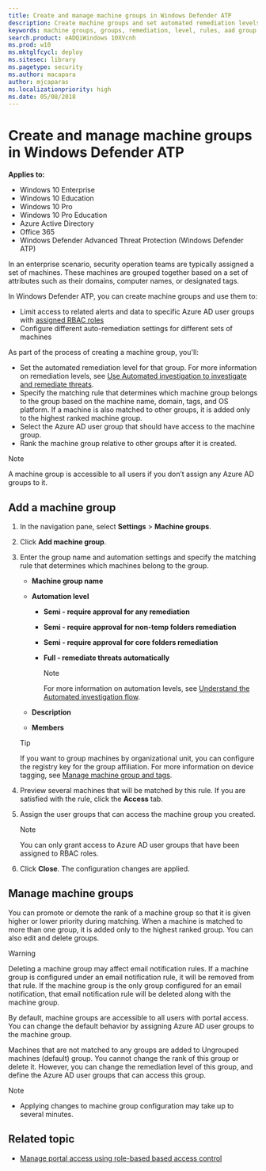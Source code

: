 ```yaml
---
title: Create and manage machine groups in Windows Defender ATP
description: Create machine groups and set automated remediation levels on them by confiring the rules that apply on the group
keywords: machine groups, groups, remediation, level, rules, aad group, role, assign, rank
search.product: eADQiWindows 10XVcnh
ms.prod: w10
ms.mktglfcycl: deploy
ms.sitesec: library
ms.pagetype: security
ms.author: macapara
author: mjcaparas
ms.localizationpriority: high
ms.date: 05/08/2018
---
```


# Create and manage machine groups in Windows Defender ATP
**Applies to:**

- Windows 10 Enterprise
- Windows 10 Education
- Windows 10 Pro
- Windows 10 Pro Education
- Azure Active Directory
- Office 365
- Windows Defender Advanced Threat Protection (Windows Defender ATP)



In an enterprise scenario, security operation teams are typically assigned a set of machines. These machines are grouped together based on a set of attributes such as their domains, computer names, or designated tags.

In Windows Defender ATP, you can create machine groups and use them to:
- Limit access to related alerts and data to specific Azure AD user groups with [assigned RBAC roles](rbac-windows-defender-advanced-threat-protection.md) 
- Configure different auto-remediation settings for different sets of machines

As part of the process of creating a machine group, you'll:
- Set the automated remediation level for that group. For more information on remediation levels, see [Use Automated investigation to investigate and remediate threats](automated-investigations-windows-defender-advanced-threat-protection.md).
- Specify the matching rule that determines which machine group belongs to the group based on the machine name, domain, tags, and OS platform. If a machine is also matched to other groups, it is added only to the highest ranked machine group.
- Select the Azure AD user group that should have access to the machine group.
- Rank the machine group relative to other groups after it is created.

>[!NOTE]
>A machine group is accessible to all users if you don’t assign any Azure AD groups to it.


## Add a machine group

1.	In the navigation pane, select **Settings** > **Machine groups**.

2.	Click **Add machine group**. 

3.	Enter the group name and automation settings and specify the matching rule that determines which machines belong to the group.

    - **Machine group name**
    - **Automation level**
	  - **Semi - require approval for any remediation**
      - **Semi - require approval for non-temp folders remediation**
      - **Semi - require approval for core folders remediation**
      - **Full - remediate threats automatically**
        
        >[!NOTE]
        > For more information on automation levels, see [Understand the Automated investigation flow](automated-investigations-windows-defender-advanced-threat-protection.md#understand-the-automated-investigation-flow).        

	 - **Description**
	 - **Members**      

    >[!TIP]
    >If you want to group machines by organizational unit, you can configure the registry key for the group affiliation. For more information on device tagging, see [Manage machine group and tags](https://docs.microsoft.com/en-us/windows/security/threat-protection/windows-defender-atp/investigate-machines-windows-defender-advanced-threat-protection#manage-machine-group-and-tags).

4.	Preview several machines that will be matched by this rule. If you are satisfied with the rule, click the **Access** tab.

5.	Assign the user groups that can access the machine group you created. 

    >[!NOTE]
    >You can only grant access to Azure AD user groups that have been assigned to RBAC roles. 

6.	Click **Close**. The configuration changes are applied.


## Manage machine groups
You can promote or demote the rank of a machine group so that it is given higher or lower priority during matching. When a machine is matched to more than one group, it is added only to the highest ranked group. You can also edit and delete groups.

>[!WARNING]
>Deleting a machine group may affect email notification rules. If a machine group is configured under an email notification rule, it will be removed from that rule. If the machine group is the only group configured for an email notification, that email notification rule will be deleted along with the machine group.

By default, machine groups are accessible to all users with portal access. You can change the default behavior by assigning Azure AD user groups to the machine group.

Machines that are not matched to any groups are added to Ungrouped machines (default) group. You cannot change the rank of this group or delete it. However, you can change the remediation level of this group, and define the Azure AD user groups that can access this group.

>[!NOTE]
> - Applying changes to machine group configuration may take up to several minutes.


## Related topic
- [Manage portal access using role-based based access control](rbac-windows-defender-advanced-threat-protection.md)